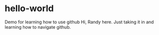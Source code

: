 # hello-world
Demo for learning how to use github
Hi, Randy here.
Just taking it in and learning how to navigate github.
